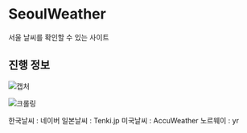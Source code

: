 # SeoulWeather
서울 날씨를 확인할 수 있는 사이트

## 진행 정보
![캡처](https://user-images.githubusercontent.com/38483113/93158610-6a841080-f747-11ea-9f13-5e7b1a62f994.PNG)
<br>

![크롤링](https://user-images.githubusercontent.com/38483113/92834162-a865f980-f414-11ea-97ef-965db0e4bcd0.png)<br>

한국날씨 : 네이버
일본날씨 : Tenki.jp
미국날씨 : AccuWeather
노르웨이 : yr
